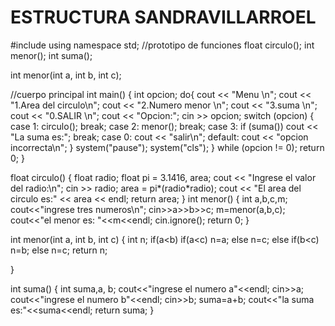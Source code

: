 # ESTRUCTURA SANDRAVILLARROEL
#include <iostream>
using namespace std;
//prototipo de funciones
float circulo();
int menor();
int suma();

int menor(int a, int b, int c);

//cuerpo principal
int main()
{
    int opcion;
    do{
        cout << "Menu \n";
        cout << "1.Area del circulo\n";
        cout << "2.Numero menor \n";
        cout << "3.suma \n";
        cout << "0.SALIR \n";
        cout << "Opcion:";
        cin >> opcion;
        switch (opcion)
        {
            case 1:
                circulo();
                break;
            case 2:
                menor();
                break;
            case 3:
                if (suma())
                    cout << "La suma es:";
                break;
            case 0:
                cout << "salir\n";
            default:
                cout << "opcion incorrecta\n";
        }
        system("pause");
        system("cls");
    } while (opcion != 0);
    return 0;
}


float circulo()
{
    float radio;
    float pi = 3.1416, area;
    cout << "Ingrese el valor del radio:\n"; cin >> radio;
    area = pi*(radio*radio);
    cout << "El area del circulo es:" << area << endl;
    return area;
}
int menor()
{
    int a,b,c,m;
    cout<<"ingrese tres numeros\n";
    cin>>a>>b>>c;
    m=menor(a,b,c);
    cout<<"el menor es: "<<m<<endl;
    cin.ignore();
    return 0;
}

int menor(int a, int b, int c) {
    int n;
    if(a<b)
        if(a<c)
            n=a;
        else
            n=c;
    else
    if(b<c)
        n=b;
    else
        n=c;
    return n;

}

int suma()
{
    int suma,a, b;
    cout<<"ingrese el numero a"<<endl;
    cin>>a;
    cout<<"ingrese el numero b"<<endl;
    cin>>b;
    suma=a+b;
    cout<<"la suma es:"<<suma<<endl;
    return suma;
}
